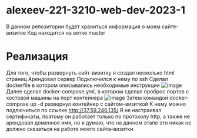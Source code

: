 # alexeev-221-3210-web-dev-2023-1
В данном репозитории будет храниться информация о моем сайте-визитке
Код находится на ветке master

# Реализация
Для того, чтобы развернуть сайт-визитку я создал несколько html страниц
Арендовал сервер
Подключился к нему по ssh
Сделал dockerfile в котором описывались необходимые инструкции 
![image](https://github.com/comuntim/alexeev-221-3210-web-dev-2023-1/assets/125384600/bdae7665-bc37-42a2-aa30-d6a948cafcfe)
Далее сделал docker-compose.yml, в котором сделал проброс портов с хостовой машины на порт контейнера
![image](https://github.com/comuntim/alexeev-221-3210-web-dev-2023-1/assets/125384600/79ef7095-a14f-4e90-9fc2-6cb0ff97cc9a)
Затем командой docker-compose up -d развернул контейнер с сайтом-визиткой
К нему можно подлючиться по ссылке http://37.59.246.135/
Я не настраивал сертификаты, поэтому он работает только по протоколу http, а также не арендовал доменное имя, но я думаю, что на данном этапе это никак не должно сказаться на работе моего сайта-визитки

